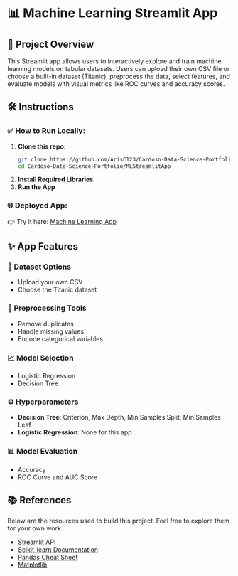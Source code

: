# 📊 Machine Learning Streamlit App

## 🚀 Project Overview

This Streamlit app allows users to interactively explore and train machine learning models on tabular datasets. Users can upload their own CSV file or choose a built-in dataset (Titanic), preprocess the data, select features, and evaluate models with visual metrics like ROC curves and accuracy scores.

## 🛠️ Instructions

### ✅ How to Run Locally:

1. **Clone this repo**:
   ```bash
   git clone https://github.com/ArisC123/Cardoso-Data-Science-Portfolio.git
   cd Cardoso-Data-Science-Portfolio/MLStreamlitApp
2. **Install Required Libraries**
3. **Run the App**

### 🌐 Deployed App:
👉 Try it here: [Machine Learning App]()

## ✨ App Features

### 📁 Dataset Options
- Upload your own CSV
- Choose the Titanic dataset

### 🧹 Preprocessing Tools
- Remove duplicates
- Handle missing values
- Encode categorical variables

### 📈 Model Selection
- Logistic Regression
- Decision Tree

### ⚙️ Hyperparameters
- **Decision Tree**: Criterion, Max Depth, Min Samples Split, Min Samples Leaf
- **Logistic Regression**: None for this app

### 📊 Model Evaluation
- Accuracy
- ROC Curve and AUC Score

## 📚 References
Below are the resources used to build this project. Feel free to explore them for your own work.

- [Streamlit API](https://docs.streamlit.io/develop/api-reference)
- [Scikit-learn Documentation](https://scikit-learn.org/stable/supervised_learning.html)
- [Pandas Cheat Sheet](https://pandas.pydata.org/Pandas_Cheat_Sheet.pdf)
- [Matplotlib](https://matplotlib.org/stable/api/pyplot_summary.html)

